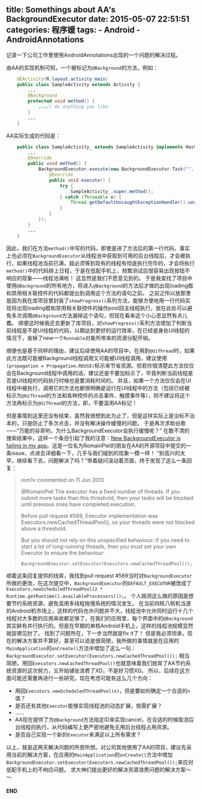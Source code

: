 title:	Somethings about AA's BackgroundExecutor
date:	2015-05-07 22:51:51
categories: 程序媛
tags:
	- Android
	- AndroidAnnotations
---

记录一下公司工作里使用AndroidAnnotations出现的一个问题的解决过程。
<!--more-->
由AA的实现机制可知，一个被标记为`@Background`的方法，例如：
```java
	@EActivity(R.layout.activity_main)
	public class SampleActivity extends Activity {
		...		
		@Background
		protected void method() {
			...// do anything you like
		}
		...
	}
```

AA实际生成的代码是：
```java
	public class SampleActivity_ extends SampleActivity implements HasViews, OnViewChangedListener {
		...
		@Override
		public void method() {
			BackgroundExecutor.execute(new BackgroundExecutor.Task("", 0, "") {
				@Override
				public void execute() {
					try {
						SampleActivity_.super.method();
					} catch (Throwable e) {
						Thread.getDefaultUncaughtExceptionHandler().uncaughtException(Thread.currentThread(), e);
					}
				}
			});
		}
		...
	}
```

因此，我们在方法`method()`中写的代码，即使是进了方法后的第一行代码，事实上也必须在`BackgroundExecutor`从线程池中获取到可用的后台线程后，才会被执行，如果线程池当前已满，就必须等到现有的线程有彻底执行完毕的，才会将执行`method()`中的代码排上日程，于是在低配手机上，频繁测试后很容易出现按钮不响应的现象——线程池满啦！
这显然是我们不愿意见到的。
于是我查找了项目中使用`@Background`的所有地方，将进入`@Background`的方法后才做的出现loading框和禁用相关联控件的代码都提出到调用这个方法的语句之前。
之前之所以放那里是因为我在库项目里封装了`showProgress()`系列方法，能够方便地用一行代码实现将出现loading框和禁用相关联控件的操作post回主线程执行，放在此处可以避免多次调用`@Background`方法漏掉这个语句，但现在看来这个小心思显然有点儿蠢。
顺便这时候我还去更新了库项目，对`showProgress()`系列方法增加了判断当前线程是不是UI线程的代码，以期达到更好的运行效率，在已经是身处UI线程的情况下，省掉了new一个`Runnable`对象所带来的资源分配开销。

顺便也是基于同样的理由，建议后续使用AA的项目中，在用到`@UiThread`时，如果此方法既可能被Background线程调用又可能被UI线程调用，建议使用`(propagation = Propagation.REUSE)`标示来节省资源。但若你很清楚此方法仅仅会在Background线程中调用的话，建议还是不要加标示了，毕竟判断当前线程是否是UI线程的代码执行时候也是要消耗时间的。
并且，如果一个方法仅仅会在UI线程中被执行，调用它的方法也都很明确是运行在UI线程中的方法（包括已经被标示为`@UiThread`的方法和各种控件的点击事件、触摸事件等），则不建议将这个方法再标示为`@UiThread`的方法，即，不要滥用AA标记！

但是事情到这里还没有结束，虽然我很想到此为止了，但是这样实际上是治标不治本的，只是防止了多次点击，并没有解决操作缓慢的问题。
于是再次求助谷歌——“万能的谷哥哟，为什么BackgroundExecutor会执行缓慢呢？”
在数不清的搜索结果中，这样一个条目引起了我的注意：[New BackgroundExecutor is failing in my app](https://github.com/excilys/androidannotations/issues/625)。这是一位名为RomainPiel的朋友在AA的开源项目中提交的一条issue，点进去详细看一下，几乎与我们碰到的现象一模一样！
“别高兴的太早，继续看下去，问题解决了吗？”带着疑问滚动着页面，终于发现了这么一条回复：

> rom1v commented on 11 Jun 2013
>
> @RomainPiel The executor has a fixed number of threads.
> If you submit more tasks than this threshold, then your tasks will be blocked until previous ones have completed execution.
>
> Before pull request #569, Executor implementation was Executors.newCachedThreadPool(), so your threads were not blocked above a threshold.
>
> But you should not rely on this unspecified behaviour: if you need to start a lot of long-running threads, then you must set your own Executor to ensure the behaviour:
>
> `BackgroundExecutor.setExecutor(Executors.newCachedThreadPool());`

顺着这条回复提供的线索，我找到pull request #569当时对`BackgroundExecutor`所做的更改，在这次提交中，`BackgroundExecutor`的`DEFAULT_EXECUTOR`被改成了
`Executors.newScheduledThreadPool(2 * Runtime.getRuntime().availableProcessors());`。
个人揣测这么做的原因是想要节约系统资源，避免滥用多线程拖慢系统的情况发生。
在当前四核八核机当道的Android机市场上，这样的代码也许问题并不大，线程池中允许同时运行十几个线程对大多数的应用来收都足够了，在我们的应用里，每个界面中的`@Background`其实鲜有并行执行的。但是在早期的单核Android手机上，这样的线程池规模显然就捉襟见肘了。
找到了问题所在，下一步当然就是fix it了！
但是我必须坦承，现在的解决方案并不算好，甚至可以说是很简陋，我所做的事情就是在应用的`MainApplication`的`onCreate()`方法中增加了这么一句：
`BackgroundExecutor.setExecutor(Executors.newCachedThreadPool());`
相当简陋，用回`Executors.newCachedThreadPool()`也就意味着我们放弃了AA节约系统资源的这次努力，又开始铺张浪费了XD，不是好习惯XD。
所以，后续在这方面可能还需要再进行一些研究，现在考虑可能有这么几个方向：

* 用回`Executors.newScheduledThreadPool(n)`，但是要如何确定一个合适的`n`值？
* 是否还有其他`Executor`能够实现线程池的动态扩展，按需扩展？
* ……
* AA现在提供了为`@Background`方法指定ID来实现cancel，在合适的时候取消后台线程的执行，从代码编写上更严密地避免无用后台线程占用资源。
* 是否自己实现一个新的`Executor`来满足以上所有需求？

以上，就是这两天解决问题的所思所想。对公司其他使用了AA的项目，建议先采用当前的解决方案，在应用的`MainApplication`的`onCreate()`方法中增加`BackgroundExecutor.setExecutor(Executors.newCachedThreadPool());`来应对低配手机上的不响应问题。
求大神们提出更好的解决资源浪费问题的解决方案～～

#### END
